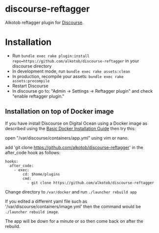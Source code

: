discourse-reftagger
======================

Alkotob reftagger plugin for [Discourse](http://discourse.org).

Installation
============

* Run `bundle exec rake plugin:install repo=https://github.com/alkotob/discourse-reftagger` in your discourse directory
* In development mode, run `bundle exec rake assets:clean`
* In production, recompile your assets: `bundle exec rake assets:precompile`
* Restart Discourse
* In discourse go to: "Admin -> Settings -> Reftagger plugin" and check "enable reftagger plugin."

## Installation on top of Docker image

If you have install Discourse on Digital Ocean using a Docker image as described using the
[Basic Docker Installation Guide](https://github.com/discourse/discourse/blob/master/docs/INSTALL-cloud.md)
then try this:

open "/var/discourse/containers/app.yml" using vim or nano.

add 'git clone https://github.com/alkotob/discourse-reftagger' in the after_code hook as follows:

    hooks:
      after_code:
        - exec:
            cd: $home/plugins
            cmd:
              - git clone https://github.com/alkotob/discourse-reftagger

Change directory to `/var/docker` and run `./launcher rebuild app`

If you edited a different yaml file such as '/var/discourse/containers/image.yml' then
the command would be
`./launcher rebuild image`.

The app will be down for a minute or so then come back on after the rebuild.
